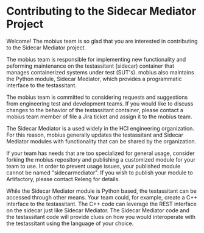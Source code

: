 # Contributing to the Sidecar Mediator Project

Welcome! The mobius team is so glad that you are interested in
contributing to the Sidecar Mediator project.

The mobius team is responsible for implementing new functionality
and peforming maintenance on the testassitant (sidecar) container that 
manages containerized systems under test (SUT's). mobius also
maintains the Python module, Sidecar Mediator, which provides a programmatic
interface to the testassitant.

The mobius team is committed to considering requests and suggestions
from engineering test and development teams. If you would like to discuss
changes to the behavior of the testassitant container, please contact
a mobius team member of file a Jira ticket and assign it
to the mobius team.

The Sidecar Mediator is a used widely in the HCI engineering organization.
For this reason, mobius generally updates the testassitant and
Sidecar Mediator modules with functionality that can be shared by the organization.

If your team has needs that are too specialized for general usage, consider
forking the mobius repository and publishing a customized module for
your team to use. In order to prevent usage issues, your published module
cannot be named "sidecarmediator". If you wish to publish your module to 
Artifactory, please contact Releng for details.

While the Sidecar Mediator module is Python based, the testassitant can be
accessed through other means. Your team could, for example, create a 
C++ interface to the testassitant. The C++ code can leverage the REST
interface on the sidecar just like Sidecar Mediator. The Sidecar Mediator code and
the testassitant code will provide clues on how you would interoperate
with the testassitant using the language of your choice.
